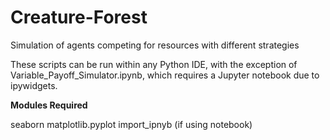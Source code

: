 # Creature-Forest
Simulation of agents competing for resources with different strategies


These scripts can be run within any Python IDE, with the exception of Variable_Payoff_Simulator.ipynb, which requires a Jupyter notebook due to ipywidgets.

**Modules Required**

seaborn
matplotlib.pyplot
import_ipnyb (if using notebook)
